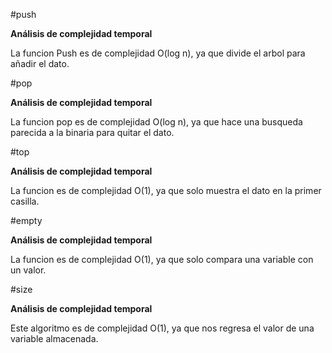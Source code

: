 #push

**Análisis de complejidad temporal**

La funcion Push es de complejidad O(log n), ya que divide el arbol para añadir el dato.

#pop

**Análisis de complejidad temporal**

La funcion pop es de complejidad O(log n), ya que hace una busqueda parecida a la binaria para quitar el dato.

#top

**Análisis de complejidad temporal**

La funcion es de complejidad O(1), ya que solo muestra el dato en la primer casilla.

#empty

**Análisis de complejidad temporal**

La funcion es de complejidad O(1), ya que solo compara una variable con un valor.

#size

**Análisis de complejidad temporal**

Este algoritmo es de complejidad O(1), ya que nos regresa el valor de una variable almacenada.